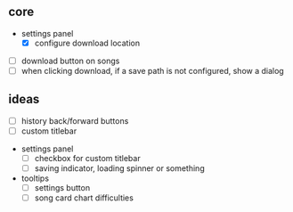 ## core

- settings panel
  - [x] configure download location
- [ ] download button on songs
- [ ] when clicking download, if a save path is not configured, show a dialog

## ideas

- [ ] history back/forward buttons
- [ ] custom titlebar
- settings panel
  - [ ] checkbox for custom titlebar
  - [ ] saving indicator, loading spinner or something
- tooltips
  - [ ] settings button
  - [ ] song card chart difficulties
